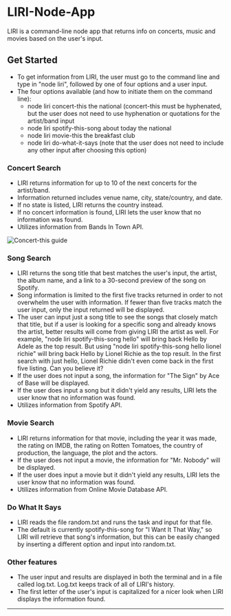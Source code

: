 # LIRI-Node-App
LIRI is a command-line node app that returns info on concerts, music and movies based on the user's input.

## Get Started
  * To get information from LIRI, the user must go to the command line and type in "node liri", followed by one of four options and a user input.
  * The four options available (and how to initiate them on the command line):
    * node liri concert-this the national (concert-this must be hyphenated, but the user does not need to use hyphenation or quotations for the artist/band input
    * node liri spotify-this-song about today the national
    * node liri movie-this the breakfast club
    * node liri do-what-it-says (note that the user does not need to include any other input after choosing this option)
### Concert Search
  * LIRI returns information for up to 10 of the next concerts for the artist/band.
  * Information returned includes venue name, city, state/country, and date.
  * If no state is listed, LIRI returns the country instead.
  * If no concert information is found, LIRI lets the user know that no information was found.
  * Utilizes information from Bands In Town API.
  
![Concert-this guide](https://github.com/edcourtney74/LIRI-Node-App/blob/master/images/concert-this.gif "Concert-this" )
### Song Search
  * LIRI returns the song title that best matches the user's input, the artist, the album name, and a link to a 30-second preview of the song on Spotify.
  * Song information is limited to the first five tracks returned in order to not overwhelm the user with information. If fewer than five tracks match the user input, only the input returned will be displayed.
  * The user can input just a song title to see the songs that closely match that title, but if a user is looking for a specific song and already knows the artist, better results will come from giving LIRI the artist as well. For example, "node liri spotify-this-song hello" will bring back Hello by Adele as the top result. But using "node liri spotify-this-song hello lionel richie" will bring back Hello by Lionel Richie as the top result. In the first search with just hello, Lionel Richie didn't even come back in the first five listing. Can you believe it? 
  * If the user does not input a song, the information for "The Sign" by Ace of Base will be displayed.
  * If the user does input a song but it didn't yield any results, LIRI lets the user know that no information was found.
  * Utilizes information from Spotify API.
### Movie Search
  * LIRI returns information for that movie, including the year it was made, the rating on IMDB, the rating on Rotten Tomatoes, the country of production, the language, the plot and the actors. 
  * If the user does not input a movie, the information for "Mr. Nobody" will be displayed.
  * If the user does input a movie but it didn't yield any results, LIRI lets the user know that no information was found.
  * Utilizes information from Online Movie Database API.
### Do What It Says
  * LIRI reads the file random.txt and runs the task and input for that file. 
  * The default is currently spotify-this-song for "I Want It That Way," so LIRI will retrieve that song's information, but this can be easily changed by inserting a different option and input into random.txt.
### Other features
  * The user input and results are displayed in both the terminal and in a file called log.txt. Log.txt keeps track of all of LIRI's history.
  * The first letter of the user's input is capitalized for a nicer look when LIRI displays the information found.  
  ***
